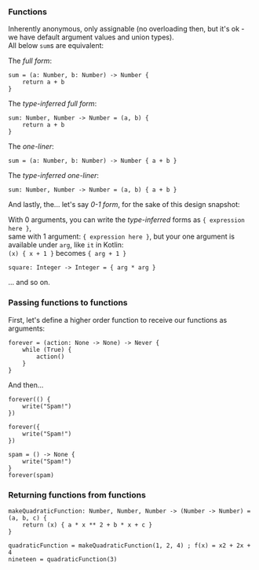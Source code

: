 ### Functions

Inherently anonymous, only assignable (no overloading then, but it's ok - we have default argument values and union types).\
All below `sum`s are equivalent:

The _full form_:

```
sum = (a: Number, b: Number) -> Number {
    return a + b
}
```

The _type-inferred full form_:

```
sum: Number, Number -> Number = (a, b) {
    return a + b
}
```

The _one-liner_:

```
sum = (a: Number, b: Number) -> Number { a + b }
```

The _type-inferred one-liner_:

```
sum: Number, Number -> Number = (a, b) { a + b }
```

And lastly, the... let's say _0-1 form_, for the sake of this design snapshot:

With 0 arguments, you can write the _type-inferred_ forms as `{ expression here }`,\
same with 1 argument: `{ expression here }`, but your one argument is available under `arg`, like `it` in Kotlin:\
`(x) { x + 1 }` becomes `{ arg + 1 }`

```
square: Integer -> Integer = { arg * arg }
```

... and so on.

### Passing functions to functions

First, let's define a higher order function to receive our functions as arguments:

```
forever = (action: None -> None) -> Never {
    while (True) {
        action()
    }
}
```

And then...

```
forever(() {
    write("Spam!")
})
```
```
forever({
    write("Spam!")
})
```
```
spam = () -> None {
    write("Spam!")
}
forever(spam)
```

### Returning functions from functions

```
makeQuadraticFunction: Number, Number, Number -> (Number -> Number) = (a, b, c) {
    return (x) { a * x ** 2 + b * x + c }
}

quadraticFunction = makeQuadraticFunction(1, 2, 4) ; f(x) = x2 + 2x + 4
nineteen = quadraticFunction(3)
```